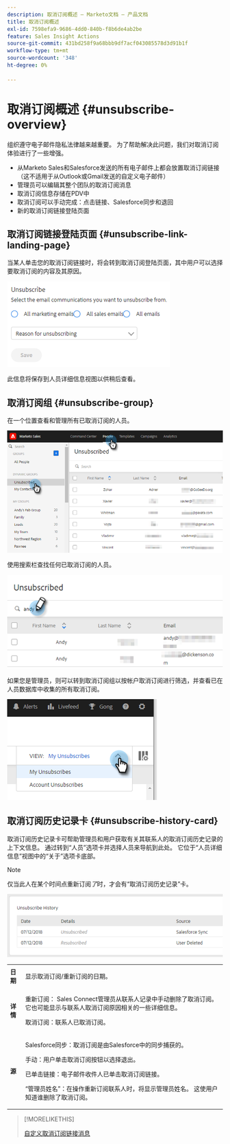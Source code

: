 ```yaml
---
description: 取消订阅概述 — Marketo文档 — 产品文档
title: 取消订阅概述
exl-id: 7598efa9-9686-4dd0-840b-f8b6de4ab2be
feature: Sales Insight Actions
source-git-commit: 431bd258f9a68bbb9df7acf043085578d3d91b1f
workflow-type: tm+mt
source-wordcount: '348'
ht-degree: 0%

---
```


# 取消订阅概述 {#unsubscribe-overview}

组织遵守电子邮件隐私法律越来越重要。 为了帮助解决此问题，我们对取消订阅体验进行了一些增强。

* 从Marketo Sales和Salesforce发送的所有电子邮件上都会放置取消订阅链接（这不适用于从Outlook或Gmail发送的自定义电子邮件）
* 管理员可以编辑其整个团队的取消订阅消息
* 取消订阅信息存储在PDV中
* 取消订阅可以手动完成：点击链接、Salesforce同步和退回
* 新的取消订阅链接登陆页面

## 取消订阅链接登陆页面 {#unsubscribe-link-landing-page}

当某人单击您的取消订阅链接时，将会转到取消订阅登陆页面，其中用户可以选择要取消订阅的内容及其原因。

![](assets/unsubscribe-overview-1.png)

此信息将保存到人员详细信息视图以供稍后查看。

## 取消订阅组 {#unsubscribe-group}

在一个位置查看和管理所有已取消订阅的人员。

![](assets/unsubscribe-overview-2.png)

使用搜索栏查找任何已取消订阅的人员。

![](assets/unsubscribe-overview-3.png)

如果您是管理员，则可以转到取消订阅组以按帐户取消订阅进行筛选，并查看已在人员数据库中收集的所有取消订阅。

![](assets/unsubscribe-overview-4.png)

## 取消订阅历史记录卡 {#unsubscribe-history-card}

取消订阅历史记录卡可帮助管理员和用户获取有关其联系人的取消订阅历史记录的上下文信息。 通过转到“人员”选项卡并选择人员来导航到此处。 它位于“人员详细信息”视图中的“关于”选项卡底部。

>[!NOTE]
>
>仅当此人在某个时间点重新订阅&#x200B;_了_&#x200B;时，才会有“取消订阅历史记录”卡。

![](assets/unsubscribe-overview-5.png)

<table> 
 <colgroup> 
  <col> 
  <col> 
 </colgroup> 
 <tbody> 
  <tr> 
   <td><strong>日期</strong></td> 
   <td><p>显示取消订阅/重新订阅的日期。</p></td> 
  </tr> 
  <tr> 
   <td><strong>详情</strong></td> 
   <td><p>重新订阅： Sales Connect管理员从联系人记录中手动删除了取消订阅。 它也可能显示与联系人取消订阅原因相关的一些详细信息。</p><p>取消订阅：联系人已取消订阅。</p></td> 
  </tr> 
  <tr> 
   <td><strong>源</strong></td> 
   <td><p>Salesforce同步：取消订阅是由Salesforce中的同步捕获的。</p><p>手动：用户单击取消订阅按钮以选择退出。</p><p>已单击链接：电子邮件收件人已单击取消订阅链接。</p><p>“管理员姓名”：在操作重新订阅联系人时，将显示管理员姓名。 这使用户知道谁删除了取消订阅。</p></td> 
  </tr> 
 </tbody> 
</table>

>[!MORELIKETHIS]
>
>[自定义取消订阅链接消息](/help/marketo/product-docs/marketo-sales-insight/actions/email/unsubscribes/customize-unsubscribe-link-message.md)
